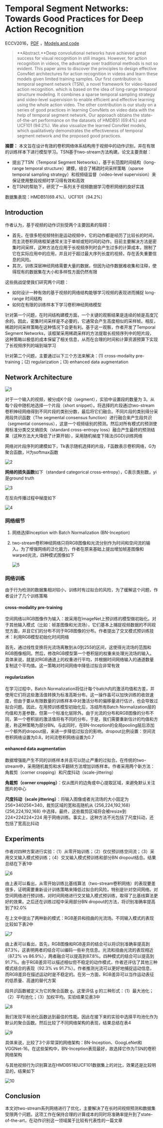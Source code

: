 # Temporal Segment Networks: Towards Good Practices for Deep Action Recognition

ECCV2016，[PDF](https://arxiv.org/abs/1608.00859v1) ，[Models and code](https://github.com/yjxiong/temporal-segment-networks)

> **Abstract.**Deep convolutional networks have achieved great success for visual recognition in still images. However, for action recognition in videos, the advantage over traditional methods is not so evident. This paper aims to discover the principles to design effective ConvNet architectures for action recognition in videos and learn these models given limited training samples. Our first contribution is temporal segment network (TSN), a novel framework for video-based action recognition. which is based on the idea of long-range temporal structure modeling. It combines a sparse temporal sampling strategy and video-level supervision to enable efficient and effective learning using the whole action video. The other contribution is our study on a series of good practices in learning ConvNets on video data with the help of temporal segment network. Our approach obtains the state-of-the-art performance on the datasets of HMDB51 (69:4%) and UCF101 (94:2%). We also visualize the learned ConvNet models, which qualitatively demonstrates the effectiveness of temporal segment network and the proposed good practices.

**摘要：** 本文旨在设计有效的卷积网络体系结构用于视频中的动作识别，并在有限的训练样本下进行模型学习。TSN基于two-stream方法构建。论文主要贡献：

* 提出了TSN（Temporal Segment Networks），基于长范围时间结构（long-range temporal structure）建模，结合了稀疏时间采样策略（sparse temporal sampling strategy）和视频级监督（video-level supervision）来保证使用整段视频时学习得有效和高效
* 在TSN的帮助下，研究了一系列关于视频数据学习卷积网络的良好实践

数据集表现：HMDB51(69.4%)、UCF101（94.2%）

## Introduction

作者认为，基于视频的动作识别受两个主要因素的阻碍：

* 首先，在很多短视频特别是运动视频中，它的动作都是经历了比较长的时间，而主流卷积网络框架通常关注于单帧或短时间的动作。目前主要解决方法是密集时间采样，这种方法在应用于长视频序列时会产生过多的计算成本，限制了它在实际应用中的应用，并且对于超过最大序列长度的视频，存在丢失重要信息的风险。
* 其次，训练深层神经网络需要大量的数据，但因为动作数据难收集和注释，使得现有的数据集在大小和多样性方面仍然有限

这些挑战促使我们研究两个问题：

* 如何设计一种有效的基于视频的网络结构能够学习视频的表现进而捕捉 long-range 时间结构
* 如何在有限的训练样本下学习卷积神经网络模型

针对第一个问题，在时间结构建模方面，一个关键的观察结果是连续的帧是高度冗余的。因此，密集时间采样是不必要的，它通常会产生高度相似的采样帧。相反，稀疏时间采样策略在这种情况下会更有利。基于这一观察，作者开发了Temporal Segment Networks，该框架采用稀疏采样的方法提取长视频序列中的短片段，这种策略以极低的成本保留了相关信息，从而在合理的时间和计算资源预算下实现了长视频序列的端到端学习

针对第二个问题，主要通过以下三个方法来解决：(1) cross-modality pre-training；(2) regularization；(3) enhanced data augmentation

## Network Architecture

![1](./image/TSN/1.png)

对于一个输入的视频，被分成K个段（segment），实验中设置段的数量为 3。从每个段中随机地选择一个片段（short snippet）。将选择的片段通过two-stream卷积神经网络得到不同片段的类别分数，最后将它们融合。不同片段的类别得分采用段共识函数（The segmental consensus function）进行融合来产生段共识（segmental consensus），这是一个视频级别的预测。然后对所有模式的预测使用标准分类交叉熵损失（standard cross-entropy loss）融合产生最终的预测结果（这种方法大大降低了计算开销），采用随机梯度下降法(SGD)训练网络

网络对片段序列的建模如下，Tk表示随机选择的片段，F函数表示卷积网络，G为聚合函数，H为softmax函数

![2](./image/TSN/2.png)

**网络的损失函数**如下（standard categorical cross-entropy），C表示类别数，yi是ground truth

![3](./image/TSN/3.png)

在反向传播过程中梯度如下

![4](./image/TSN/4.png)

### 网络细节

1. 网络选择Inception with Batch Normalization (BN-Inception)

2. two-stream卷积神经网络只将RGB图像和光流分别作为时间和空间流的输入。为了增强网络的泛化能力，作者在原来基础上提出增加帧差图像和warped光流，四种模式图像如下

   ![5](./image/TSN/5.png)

### 网络训练

由于行为检测的数据集相对较小，训练时有过拟合的风险，为了缓解这个问题，作者设计了几个训练策略

#### cross-modality pre-training

空间网络以RGB图像作为输入：故采用在ImageNet上预训练的模型做初始化。对于其他输入模式（比如：帧差图像和光流场），它们基本上捕捉视频数据的不同视觉方面，并且它们的分布不同于RGB图像的分布。作者提出了交叉模式预训练技术：利用RGB模型初始化时间网络

首先，通过线性变换将光流场离散到从0到255的区间，这使得光流场的范围和RGB图像相同。然后，修改RGB模型第一个卷积层的权重来处理光流场的输入。具体来说，就是对RGB通道上的权重进行平均，并根据时间网络输入的通道数量复制这个平均值。这一策略对时间网络中降低过拟合非常有效

#### regularization

在学习过程中，Batch Normalization将估计每个batch内的激活均值和方差，并使用它们将这些激活值转换为标准高斯分布。这一操作虽可以加快训练的收敛速度，但由于要从有限数量的训练样本中对激活分布的偏移量进行估计，也会导致过拟合问题。因此，在用预训练模型初始化后，冻结所有Batch Normalization层的均值和方差参数，但第一个标准化层除外。由于光流的分布和RGB图像的分布不同，第一个卷积层的激活值将有不同的分布，于是，我们需要重新估计的均值和方差，称这种策略为部分BN。与此同时，在BN-Inception的全局pooling层后添加一个额外的dropout层，来进一步降低过拟合的影响。dropout比例设置：空间流卷积网络设置为0.8，时间流卷积网络设置为0.7

#### enhanced data augmentation

数据增强能产生不同的训练样本并且可以防止严重的过拟合。在传统的two-stream中，采用随机裁剪和水平翻转方法增加训练样本。作者采用两个新方法：角裁剪（corner cropping）和尺度抖动（scale-jittering）

**角裁剪（corner cropping）**：仅从图片的边角或中心提取区域，来避免默认关注图片的中心

**尺度抖动（scale jittering）**：将输入图像或者光流场的大小固定为 256×340256×340，裁剪区域的宽和高随机从 {256,224,192,168}{256,224,192,168} 中选择。最终，这些裁剪区域将会被resize到 224×224224×224 用于网络训练。事实上，这种方法不光包括了尺度抖动，还包括了宽高比抖动

## Experiments

作者对四种方案进行实验：（1）从零开始训练；（2）仅仅预训练空间流；（3）采用交叉输入模式预训练；（4）交叉输入模式预训练和部分BN dropout结合。结果总结在下表1中

![6](./image/TSN/6.png)

由上表可以看出，从零开始训练比基线算法（two-stream卷积网络）的表现要差很多，证明需要重新设计训练策略来降低过拟合的风险，特别是针对空间网络。对空间网络进行预训练、对时间网络进行交叉输入模式预训练，取得了比基线算法更好的效果。之后还在训练过程中采用部分BN dropout的方法，将识别准确率提高到了92.0%



在上文中提出了两种新的模式：RGB差异和扭曲的光流场。不同输入模式的表现比较如下表2中

![7](./image/TSN/7.png)

由上表可以看出，首先，RGB图像和RGB差异的结合可以将识别准确率提高到87.3%，这表明两者的结合可以编码一些补充信息。光流和扭曲光流的表现相近（87.2% vs 86.9%），两者融合可以提高到87.8%。四种模式的结合可以提高到91.7%。由于RGB差异可以描述相似但不稳定的动作模式，作者还评估了其他三种模式结合的表现（92.3% vs 91.7%）。作者推测光流可以更好地捕捉运动信息，而RGB差异在描述运动时是不稳定的。在另一方面，RGB差异可以当作运动表征的低质量、高速的替代方案



段共识函数被定义为它的聚合函数 g，这里评估 g 的三种形式：（1）最大池化；（2）平均池化；（3）加权平均。实验结果见表3中

![8](./image/TSN/8.png)

我们发现平局池化函数达到最佳的性能。因此在接下来的实验中选择平均池化作为默认的聚合函数。然后比较了不同网络架构的表现，结果总结在表4

![9](./image/TSN/9.png)

具体来说，比较了3个非常深的网络架构：BN-Inception、GoogLeNet和VGGNet-16。在这些架构中，BN-Inception表现最好，故选择它作为TSN的卷积网络架构



与其他视频行为识别算法在HMDB51和UCF101数据集上的对比，效果还是比较明显的，结果如下

![10](./image/TSN/10.png)

## Conclusion

本文对two-stream系列网络进行了优化，主要解决了在长时间视频预测和数据集受限两个问题。这项工作在保持合理的计算成本的同时将准确率提升到了state-of-the-art，在动作识别这一领域属于比较有代表性的一篇文章
